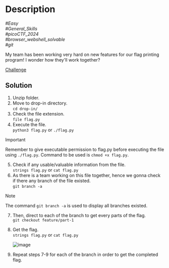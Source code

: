 # Description

_#Easy_<br>
_#General_Skills_<br>
_#picoCTF_2024_<br>
_#browser_webshell_solvable_<br>
_#git_<br>

My team has been working very hard on new features for our flag printing program! I wonder how they'll work together?

[Challenge](../Collaborative_Development/collaborative_development.zip)

## Solution

1. Unzip folder.
2. Move to drop-in directory.<br>
   `cd drop-in/`
3. Check the file extension.<br>
   `file flag.py`
4. Execute the file.<br>
   `python3 flag.py` or `./flag.py`

> [!IMPORTANT]
> Remember to give executable permission to flag.py before executing the file using `./flag.py`. Command to be used is `chmod +x flag.py`.
   
5. Check if any usable/valuable information from the file.<br>
   `strings flag.py` or `cat flag.py`
6. As there is a team working on this file together, hence we gonna check if there any branch of the file existed.<br>
   `git branch -a`

> [!NOTE]
> The command `git branch -a` is used to display all branches existed.

7. Then, direct to each of the branch to get every parts of the flag.<br>
   `git checkout feature/part-1`
8. Get the flag.<br>
   `strings flag.py` or `cat flag.py`

   ![image](https://github.com/user-attachments/assets/5f1e3ec2-aae5-43d5-a7a6-0dbcb3138d93)

10. Repeat steps 7-9 for each of the branch in order to get the completed flag.

